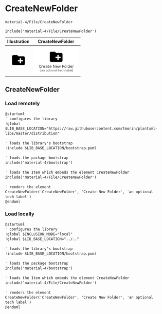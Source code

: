 # CreateNewFolder


```text
material-4/File/CreateNewFolder
```

```text
include('material-4/File/CreateNewFolder')
```



| Illustration | CreateNewFolder |
| :---: | :---: |
| ![illustration for Illustration](../../material-4/File/CreateNewFolder.png) | ![illustration for CreateNewFolder](../../material-4/File/CreateNewFolder.Local.png) |




## CreateNewFolder

### Load remotely
```plantuml
@startuml
' configures the library
!global $LIB_BASE_LOCATION="https://raw.githubusercontent.com/tmorin/plantuml-libs/master/distribution"

' loads the library's bootstrap
!include $LIB_BASE_LOCATION/bootstrap.puml

' loads the package bootstrap
include('material-4/bootstrap')

' loads the Item which embeds the element CreateNewFolder
include('material-4/File/CreateNewFolder')

' renders the element
CreateNewFolder('CreateNewFolder', 'Create New Folder', 'an optional tech label')
@enduml
```

### Load locally
```plantuml
@startuml
' configures the library
!global $INCLUSION_MODE="local"
!global $LIB_BASE_LOCATION="../.."

' loads the library's bootstrap
!include $LIB_BASE_LOCATION/bootstrap.puml

' loads the package bootstrap
include('material-4/bootstrap')

' loads the Item which embeds the element CreateNewFolder
include('material-4/File/CreateNewFolder')

' renders the element
CreateNewFolder('CreateNewFolder', 'Create New Folder', 'an optional tech label')
@enduml
```

